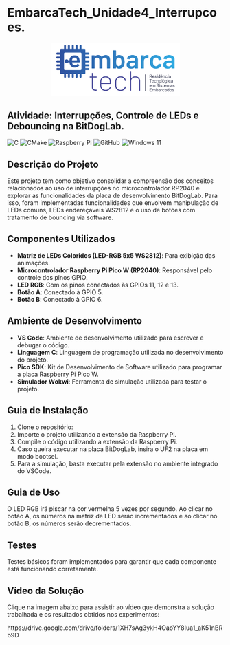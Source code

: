 # EmbarcaTech_Unidade4_Interrupcoes.
<p align="center">
  <img src="Group 658.png" alt="EmbarcaTech" width="300">
</p>

## Atividade: Interrupções, Controle de LEDs e Debouncing na BitDogLab.

![C](https://img.shields.io/badge/c-%2300599C.svg?style=for-the-badge&logo=c&logoColor=white)
![CMake](https://img.shields.io/badge/CMake-%23008FBA.svg?style=for-the-badge&logo=cmake&logoColor=white)
![Raspberry Pi](https://img.shields.io/badge/-Raspberry_Pi-C51A4A?style=for-the-badge&logo=Raspberry-Pi)
![GitHub](https://img.shields.io/badge/github-%23121011.svg?style=for-the-badge&logo=github&logoColor=white)
![Windows 11](https://img.shields.io/badge/Windows%2011-%230079d5.svg?style=for-the-badge&logo=Windows%2011&logoColor=white)

## Descrição do Projeto

Este projeto tem como objetivo consolidar a compreensão dos conceitos relacionados ao uso de interrupções no microcontrolador RP2040 e explorar as funcionalidades da placa de desenvolvimento BitDogLab. Para isso, foram implementadas funcionalidades que envolvem manipulação de LEDs comuns, LEDs endereçáveis WS2812 e o uso de botões com tratamento de bouncing via software.

## Componentes Utilizados

- **Matriz de LEDs Coloridos (LED-RGB 5x5 WS2812)**: Para exibição das animações.
- **Microcontrolador Raspberry Pi Pico W (RP2040)**: Responsável pelo controle dos pinos GPIO.
- **LED RGB**: Com os pinos conectados às GPIOs 11, 12 e 13.
- **Botão A**: Conectado à GPIO 5.
- **Botão B**: Conectado à GPIO 6.

## Ambiente de Desenvolvimento

- **VS Code**: Ambiente de desenvolvimento utilizado para escrever e debugar o código.
- **Linguagem C**: Linguagem de programação utilizada no desenvolvimento do projeto.
- **Pico SDK**: Kit de Desenvolvimento de Software utilizado para programar a placa Raspberry Pi Pico W.
- **Simulador Wokwi**: Ferramenta de simulação utilizada para testar o projeto.

## Guia de Instalação

1. Clone o repositório:
2. Importe o projeto utilizando a extensão da Raspberry Pi.
3. Compile o código utilizando a extensão da Raspberry Pi.
4. Caso queira executar na placa BitDogLab, insira o UF2 na placa em modo bootsel.
5. Para a simulação, basta executar pela extensão no ambiente integrado do VSCode.

## Guia de Uso

O LED RGB irá piscar na cor vermelha 5 vezes por segundo. Ao clicar no botão A, os números na matriz de LED serão incrementados e ao clicar no botão B, os números serão decrementados.

## Testes

Testes básicos foram implementados para garantir que cada componente está funcionando corretamente. 

## Vídeo da Solução

Clique na imagem abaixo para assistir ao vídeo que demonstra a solução trabalhada e os resultados obtidos nos experimentos:

<p>
https://drive.google.com/drive/folders/1XH7sAg3ykH4OaoYY8Iua1_aK51nBRb9D
</p>